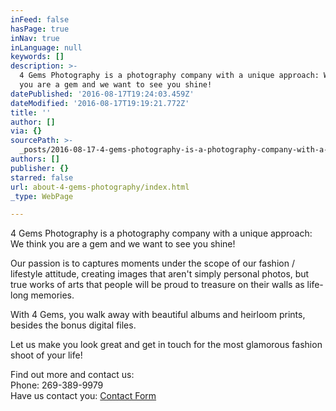 ```yaml
---
inFeed: false
hasPage: true
inNav: true
inLanguage: null
keywords: []
description: >-
  4 Gems Photography is a photography company with a unique approach: We think
  you are a gem and we want to see you shine! 
datePublished: '2016-08-17T19:24:03.459Z'
dateModified: '2016-08-17T19:19:21.772Z'
title: ''
author: []
via: {}
sourcePath: >-
  _posts/2016-08-17-4-gems-photography-is-a-photography-company-with-a-unique-ap.md
authors: []
publisher: {}
starred: false
url: about-4-gems-photography/index.html
_type: WebPage

---
```

4 Gems Photography is a photography company with a unique approach: We think you are a gem and we want to see you shine! 

Our passion is to captures moments under the scope of our fashion / lifestyle attitude, creating images that aren't simply personal photos, but true works of arts that people will be proud to treasure on their walls as life-long memories. 

With 4 Gems, you walk away with beautiful albums and heirloom prints, besides the bonus digital files. 

Let us make you look great and get in touch for the most glamorous fashion shoot of your life! 

Find out more and contact us:   
Phone: 269-389-9979  
Have us contact you: [Contact Form][0]

[0]: http://apps.4gemsphotography.com/Info/